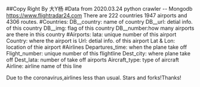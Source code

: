 ##Copy Right By 大Y杨
#Data from 2020.03.24 python crawler -- Mongodb https://www.flightradar24.com
There are 222 countries 1947 airports and 4306 routes.
#Countries:
DB__country: name of country
DB__url: detial info. of this country
DB__img: flag of this country
DB__number:how many airports are there in this country
#Airports:
Iata: unique number of this airport
Country: where the airport is
Url: detial info. of this airport
Lat & Lon: location of thie airport
#Airlines
Departures_time: when the plane take off
Flight_number: unique number of this flightline
Dest_city: where plane take off
Dest_Iata: number of take off airports
Aircraft_type: type of aircraft
Airline: airline name  of this line 

Due to the coronavirus,airlines less than usual.
Stars and forks!Thanks!
